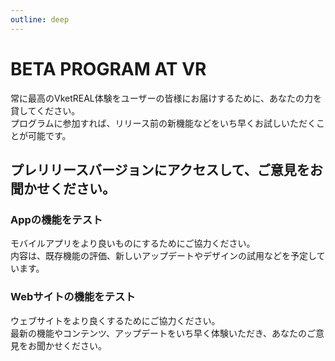 ```yaml
---
outline: deep
---
```


# BETA PROGRAM AT VR

常に最高のVketREAL体験をユーザーの皆様にお届けするために、あなたの力を貸してください。  
プログラムに参加すれば、リリース前の新機能などをいち早くお試しいただくことが可能です。

## プレリリースバージョンにアクセスして、ご意見をお聞かせください。
### Appの機能をテスト
モバイルアプリをより良いものにするためにご協力ください。  
内容は、既存機能の評価、新しいアップデートやデザインの試用などを予定しています。

### Webサイトの機能をテスト
ウェブサイトをより良くするためにご協力ください。  
最新の機能やコンテンツ、アップデートをいち早く体験いただき、あなたのご意見をお聞かせください。